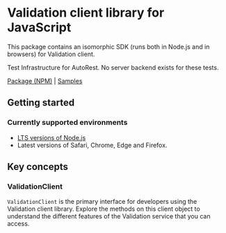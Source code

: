 # Validation client library for JavaScript

This package contains an isomorphic SDK (runs both in Node.js and in browsers) for Validation client.

Test Infrastructure for AutoRest. No server backend exists for these tests.

[Package (NPM)](https://www.npmjs.com/package/@msinternal/validation) |
[Samples](https://github.com/Azure-Samples/azure-samples-js-management)

## Getting started

### Currently supported environments

- [LTS versions of Node.js](https://nodejs.org/about/releases/)
- Latest versions of Safari, Chrome, Edge and Firefox.




## Key concepts

### ValidationClient

`ValidationClient` is the primary interface for developers using the Validation client library. Explore the methods on this client object to understand the different features of the Validation service that you can access.

